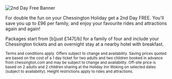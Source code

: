 ![2nd Day Free Banner](http://chessingtonholidays.merlinbreaks.co.uk/images/masterChessington/offers/banners/chessington-2nd-day-free.png)

<p>For double the fun on your Chessington Holiday get a 2nd Day FREE. You'll save you up to &pound;96 per family, and enjoy your favourite rides and attractions again and again!</p>

<p>Packages start from [b]just &pound;147[/b] for a family of four and include your Chessington tickets and an overnight stay at a nearby hotel with breakfast.</p> 

<small>Terms and conditions apply. Offers subject to change and availability. Saving prices quoted are based on the cost of a 1 day ticket for two adults and two children booked in advance from chessington.com and may be subject to change and availability. Off-site price is based on 2 adults and 2 children sharing at the Holiday Inn Woking on selected dates (subject to availability). <!--Chessington Safari Hotel price is based on 2 adults and 2 children sharing a standard family room on selected off-peak dates (Sunday — Friday; subject to availability). Chessington Safari and Azteca Hotel benefits are subject to change and availability. The Rangers Club, Animal Meet & Greets, Madagascar character breakfasts and Early Ride time are available at peak times (selected Fridays, every Saturday, selected Sundays and school holidays throughout 2014). Access to Wanyama Village & Reserve and AMAZU Treetop Adventure is subject to good weather and ground conditions. Access is available 6.30pm until dusk up to mid-September.-->Height restrictions apply to rides and attractions.</small>